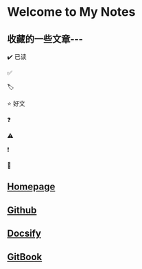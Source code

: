 # Welcome to My Notes

## 收藏的一些文章---



✔️  已读

✅   

🏷️

⭐  好文

❓

⚠️

❗

🚫

## [Homepage](https://www.cser.club/)

## [Github](https://github.com/baicaihenxiao/gitbooknotes)

## [Docsify](http://docs.cser.club/)

## [GitBook](http://note.cser.club/)

